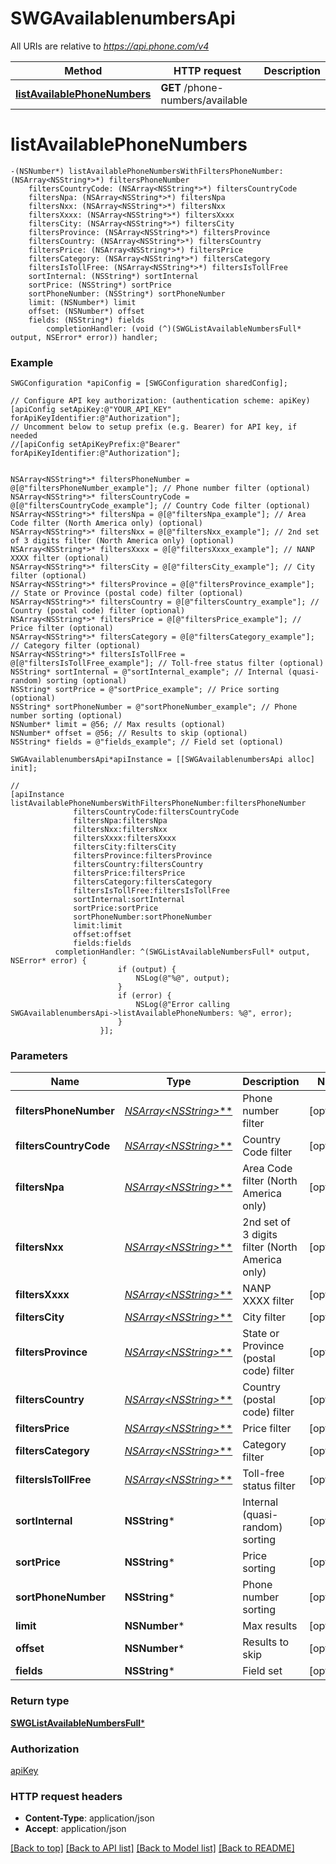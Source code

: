 # SWGAvailablenumbersApi

All URIs are relative to *https://api.phone.com/v4*

Method | HTTP request | Description
------------- | ------------- | -------------
[**listAvailablePhoneNumbers**](SWGAvailablenumbersApi.md#listavailablephonenumbers) | **GET** /phone-numbers/available | 


# **listAvailablePhoneNumbers**
```objc
-(NSNumber*) listAvailablePhoneNumbersWithFiltersPhoneNumber: (NSArray<NSString*>*) filtersPhoneNumber
    filtersCountryCode: (NSArray<NSString*>*) filtersCountryCode
    filtersNpa: (NSArray<NSString*>*) filtersNpa
    filtersNxx: (NSArray<NSString*>*) filtersNxx
    filtersXxxx: (NSArray<NSString*>*) filtersXxxx
    filtersCity: (NSArray<NSString*>*) filtersCity
    filtersProvince: (NSArray<NSString*>*) filtersProvince
    filtersCountry: (NSArray<NSString*>*) filtersCountry
    filtersPrice: (NSArray<NSString*>*) filtersPrice
    filtersCategory: (NSArray<NSString*>*) filtersCategory
    filtersIsTollFree: (NSArray<NSString*>*) filtersIsTollFree
    sortInternal: (NSString*) sortInternal
    sortPrice: (NSString*) sortPrice
    sortPhoneNumber: (NSString*) sortPhoneNumber
    limit: (NSNumber*) limit
    offset: (NSNumber*) offset
    fields: (NSString*) fields
        completionHandler: (void (^)(SWGListAvailableNumbersFull* output, NSError* error)) handler;
```





### Example 
```objc
SWGConfiguration *apiConfig = [SWGConfiguration sharedConfig];

// Configure API key authorization: (authentication scheme: apiKey)
[apiConfig setApiKey:@"YOUR_API_KEY" forApiKeyIdentifier:@"Authorization"];
// Uncomment below to setup prefix (e.g. Bearer) for API key, if needed
//[apiConfig setApiKeyPrefix:@"Bearer" forApiKeyIdentifier:@"Authorization"];


NSArray<NSString*>* filtersPhoneNumber = @[@"filtersPhoneNumber_example"]; // Phone number filter (optional)
NSArray<NSString*>* filtersCountryCode = @[@"filtersCountryCode_example"]; // Country Code filter (optional)
NSArray<NSString*>* filtersNpa = @[@"filtersNpa_example"]; // Area Code filter (North America only) (optional)
NSArray<NSString*>* filtersNxx = @[@"filtersNxx_example"]; // 2nd set of 3 digits filter (North America only) (optional)
NSArray<NSString*>* filtersXxxx = @[@"filtersXxxx_example"]; // NANP XXXX filter (optional)
NSArray<NSString*>* filtersCity = @[@"filtersCity_example"]; // City filter (optional)
NSArray<NSString*>* filtersProvince = @[@"filtersProvince_example"]; // State or Province (postal code) filter (optional)
NSArray<NSString*>* filtersCountry = @[@"filtersCountry_example"]; // Country (postal code) filter (optional)
NSArray<NSString*>* filtersPrice = @[@"filtersPrice_example"]; // Price filter (optional)
NSArray<NSString*>* filtersCategory = @[@"filtersCategory_example"]; // Category filter (optional)
NSArray<NSString*>* filtersIsTollFree = @[@"filtersIsTollFree_example"]; // Toll-free status filter (optional)
NSString* sortInternal = @"sortInternal_example"; // Internal (quasi-random) sorting (optional)
NSString* sortPrice = @"sortPrice_example"; // Price sorting (optional)
NSString* sortPhoneNumber = @"sortPhoneNumber_example"; // Phone number sorting (optional)
NSNumber* limit = @56; // Max results (optional)
NSNumber* offset = @56; // Results to skip (optional)
NSString* fields = @"fields_example"; // Field set (optional)

SWGAvailablenumbersApi*apiInstance = [[SWGAvailablenumbersApi alloc] init];

// 
[apiInstance listAvailablePhoneNumbersWithFiltersPhoneNumber:filtersPhoneNumber
              filtersCountryCode:filtersCountryCode
              filtersNpa:filtersNpa
              filtersNxx:filtersNxx
              filtersXxxx:filtersXxxx
              filtersCity:filtersCity
              filtersProvince:filtersProvince
              filtersCountry:filtersCountry
              filtersPrice:filtersPrice
              filtersCategory:filtersCategory
              filtersIsTollFree:filtersIsTollFree
              sortInternal:sortInternal
              sortPrice:sortPrice
              sortPhoneNumber:sortPhoneNumber
              limit:limit
              offset:offset
              fields:fields
          completionHandler: ^(SWGListAvailableNumbersFull* output, NSError* error) {
                        if (output) {
                            NSLog(@"%@", output);
                        }
                        if (error) {
                            NSLog(@"Error calling SWGAvailablenumbersApi->listAvailablePhoneNumbers: %@", error);
                        }
                    }];
```

### Parameters

Name | Type | Description  | Notes
------------- | ------------- | ------------- | -------------
 **filtersPhoneNumber** | [**NSArray&lt;NSString*&gt;***](NSString*.md)| Phone number filter | [optional] 
 **filtersCountryCode** | [**NSArray&lt;NSString*&gt;***](NSString*.md)| Country Code filter | [optional] 
 **filtersNpa** | [**NSArray&lt;NSString*&gt;***](NSString*.md)| Area Code filter (North America only) | [optional] 
 **filtersNxx** | [**NSArray&lt;NSString*&gt;***](NSString*.md)| 2nd set of 3 digits filter (North America only) | [optional] 
 **filtersXxxx** | [**NSArray&lt;NSString*&gt;***](NSString*.md)| NANP XXXX filter | [optional] 
 **filtersCity** | [**NSArray&lt;NSString*&gt;***](NSString*.md)| City filter | [optional] 
 **filtersProvince** | [**NSArray&lt;NSString*&gt;***](NSString*.md)| State or Province (postal code) filter | [optional] 
 **filtersCountry** | [**NSArray&lt;NSString*&gt;***](NSString*.md)| Country (postal code) filter | [optional] 
 **filtersPrice** | [**NSArray&lt;NSString*&gt;***](NSString*.md)| Price filter | [optional] 
 **filtersCategory** | [**NSArray&lt;NSString*&gt;***](NSString*.md)| Category filter | [optional] 
 **filtersIsTollFree** | [**NSArray&lt;NSString*&gt;***](NSString*.md)| Toll-free status filter | [optional] 
 **sortInternal** | **NSString***| Internal (quasi-random) sorting | [optional] 
 **sortPrice** | **NSString***| Price sorting | [optional] 
 **sortPhoneNumber** | **NSString***| Phone number sorting | [optional] 
 **limit** | **NSNumber***| Max results | [optional] 
 **offset** | **NSNumber***| Results to skip | [optional] 
 **fields** | **NSString***| Field set | [optional] 

### Return type

[**SWGListAvailableNumbersFull***](SWGListAvailableNumbersFull.md)

### Authorization

[apiKey](../README.md#apiKey)

### HTTP request headers

 - **Content-Type**: application/json
 - **Accept**: application/json

[[Back to top]](#) [[Back to API list]](../README.md#documentation-for-api-endpoints) [[Back to Model list]](../README.md#documentation-for-models) [[Back to README]](../README.md)

